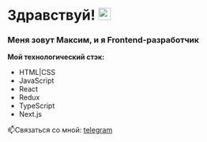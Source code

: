 # Здравствуй! <img src="https://media.giphy.com/media/hvRJCLFzcasrR4ia7z/giphy.gif" width="25px">

### Меня зовут Максим, и я Frontend-разработчик

**Мой технологический стэк:**
* HTML|CSS
* JavaScript
* React
* Redux
* TypeScript
* Next.js

📫Связаться со мной: [telegram](https://t.me/canzit)
